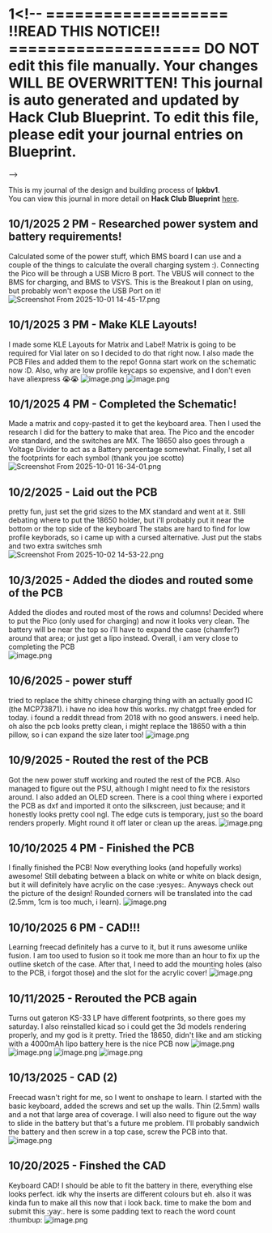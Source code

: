 1<!--
  ===================    !!READ THIS NOTICE!!   ====================
  DO NOT edit this file manually. Your changes WILL BE OVERWRITTEN!
  This journal is auto generated and updated by Hack Club Blueprint.
  To edit this file, please edit your journal entries on Blueprint.
  ==================================================================
-->

This is my journal of the design and building process of **lpkbv1**.  
You can view this journal in more detail on **Hack Club Blueprint** [here](https://blueprint.hackclub.com/projects/23).


## 10/1/2025 2 PM - Researched power system and battery requirements!  

Calculated some of the power stuff, which BMS board I can use and a couple of the things to calculate the overall charging system :). Connecting the Pico will be through a USB Micro B port. The VBUS will connect to the BMS for charging, and BMS to VSYS. This is the Breakout I plan on using, but probably won't expose the USB Port on it!
![Screenshot From 2025-10-01 14-45-17.png](https://blueprint.hackclub.com/user-attachments/blobs/redirect/eyJfcmFpbHMiOnsiZGF0YSI6ODYsInB1ciI6ImJsb2JfaWQifX0=--a8f08b96462f26f55fee5e92ff4392ab50ef0d66/Screenshot%20From%202025-10-01%2014-45-17.png)

  

## 10/1/2025 3 PM - Make KLE Layouts!  

I made some KLE Layouts for Matrix and Label! Matrix is going to be required for Vial later on so I decided to do that right now. I also made the PCB Files and added them to the repo! Gonna start work on the schematic now :D. Also, why are low profile keycaps so expensive, and I don't even have aliexpress 😭😭
![image.png](https://blueprint.hackclub.com/user-attachments/blobs/redirect/eyJfcmFpbHMiOnsiZGF0YSI6ODgsInB1ciI6ImJsb2JfaWQifX0=--32dd097d3c982405d639be425bc2720f3cd07782/image.png)
![image.png](https://blueprint.hackclub.com/user-attachments/blobs/redirect/eyJfcmFpbHMiOnsiZGF0YSI6ODksInB1ciI6ImJsb2JfaWQifX0=--420e62bc1db55d0f81cc48383fab8f8197b9ffc5/image.png)

  

## 10/1/2025 4 PM - Completed the Schematic!  

Made a matrix and copy-pasted it to get the keyboard area. Then I used the research I did for the battery to make that area. The Pico and the encoder are standard, and the switches are MX. The 18650 also goes through a Voltage Divider to act as a Battery percentage somewhat. Finally, I set all the footprints for each symbol (thank you joe scotto) <br />
![Screenshot From 2025-10-01 16-34-01.png](https://blueprint.hackclub.com/user-attachments/blobs/redirect/eyJfcmFpbHMiOnsiZGF0YSI6OTAsInB1ciI6ImJsb2JfaWQifX0=--b81998dad0758c9b8a0b4ae3ea07584e97c1e716/Screenshot%20From%202025-10-01%2016-34-01.png)

  

## 10/2/2025 - Laid out the PCB  

pretty fun, just set the grid sizes to the MX standard and went at it. Still debating where to put the 18650 holder, but i'll probably put it near the bottom or the top side of the keyboard
The stabs are hard to find for low profile keyborads, so i came up with a cursed alternative. Just put the stabs and two extra switches smh <br />
![Screenshot From 2025-10-02 14-53-22.png](https://blueprint.hackclub.com/user-attachments/blobs/redirect/eyJfcmFpbHMiOnsiZGF0YSI6OTEsInB1ciI6ImJsb2JfaWQifX0=--45176f1b600b580654aa28ad851997acb864eb4a/Screenshot%20From%202025-10-02%2014-53-22.png)
  

## 10/3/2025 - Added the diodes and routed some of the PCB  

Added the diodes and routed most of the rows and columns! Decided where to put the Pico (only used for charging) and now it looks very clean. The battery will be near the top so i'll have to expand the case (chamfer?) around that area; or just get a lipo instead. Overall, i am very close to completing the PCB <br />
![image.png](https://blueprint.hackclub.com/user-attachments/blobs/redirect/eyJfcmFpbHMiOnsiZGF0YSI6MTQ5LCJwdXIiOiJibG9iX2lkIn19--900765fdb230b47c38e3cb087e52a7b6dbede5d9/image.png)
  

## 10/6/2025 - power stuff  

tried to replace the shitty chinese charging thing with an actually good IC (the MCP73871). i have no idea how this works. my chatgpt free ended for today. i found a reddit thread from 2018 with no good answers. i need help. oh also the pcb looks pretty clean, i might replace the 18650 with a thin pillow, so i can expand the size later too!
![image.png](https://blueprint.hackclub.com/user-attachments/blobs/redirect/eyJfcmFpbHMiOnsiZGF0YSI6NjE2LCJwdXIiOiJibG9iX2lkIn19--3f72a9d44f5e7e5c9f5e3be596bf049c51d94fb0/image.png)  

## 10/9/2025 - Routed the rest of the PCB  

Got the new power stuff working and routed the rest of the PCB. Also managed to figure out the PSU, although I might need to fix the resistors around. I also added an OLED screen. There is a cool thing where i exported the PCB as dxf and imported it onto the silkscreen, just because; and it honestly looks pretty cool ngl. The edge cuts is temporary, just so the board renders properly. Might round it off later or clean up the areas.
![image.png](https://blueprint.hackclub.com/user-attachments/blobs/proxy/eyJfcmFpbHMiOnsiZGF0YSI6MTIyNywicHVyIjoiYmxvYl9pZCJ9fQ==--561dbd153a002b56e3f1dda7c08413d1ff70095f/image.png)

  

## 10/10/2025 4 PM - Finished the PCB  

I finally finished the PCB! Now everything looks (and hopefully works) awesome! Still debating between a black on white or white on black design, but it will definitely have acrylic on the case :yesyes:. Anyways check out the picture of the design! Rounded corners will be translated into the cad (2.5mm, 1cm is too much, i learn).
![image.png](https://blueprint.hackclub.com/user-attachments/blobs/proxy/eyJfcmFpbHMiOnsiZGF0YSI6MTM2NSwicHVyIjoiYmxvYl9pZCJ9fQ==--760decf50dfaf99adafd449ff98845cf55100945/image.png)
  

## 10/10/2025 6 PM - CAD!!!  

Learning freecad definitely has a curve to it, but it runs awesome unlike fusion. I am too used to fusion so it took me more than an hour to fix up the outline sketch of the case. After that, I need to add the mounting holes (also to the PCB, i forgot those) and  the slot for the acrylic cover!
![image.png](https://blueprint.hackclub.com/user-attachments/blobs/proxy/eyJfcmFpbHMiOnsiZGF0YSI6MTM4NCwicHVyIjoiYmxvYl9pZCJ9fQ==--4cd042701ffc94a4e6f171b76ea7f80373cea0a6/image.png)
  

## 10/11/2025 - Rerouted the PCB again  

Turns out gateron KS-33 LP have different footprints, so there goes my saturday. I also reinstalled kicad so i could get the 3d models rendering properly, and my god is it pretty. Tried the 18650, didn't like and am sticking with a 4000mAh lipo battery
here is the nice PCB now
![image.png](https://blueprint.hackclub.com/user-attachments/blobs/proxy/eyJfcmFpbHMiOnsiZGF0YSI6MTYyOCwicHVyIjoiYmxvYl9pZCJ9fQ==--a0d94081d025919176c153061786fdc3781b4dad/image.png)
![image.png](https://blueprint.hackclub.com/user-attachments/blobs/proxy/eyJfcmFpbHMiOnsiZGF0YSI6MTYyOSwicHVyIjoiYmxvYl9pZCJ9fQ==--5349d0db9540f9a270268b949b939eecfed20fdb/image.png)
![image.png](https://blueprint.hackclub.com/user-attachments/blobs/proxy/eyJfcmFpbHMiOnsiZGF0YSI6MTYzMCwicHVyIjoiYmxvYl9pZCJ9fQ==--9cd32529222d53fa03d1257344020602468dae83/image.png)
![image.png](https://blueprint.hackclub.com/user-attachments/blobs/proxy/eyJfcmFpbHMiOnsiZGF0YSI6MTYzMSwicHVyIjoiYmxvYl9pZCJ9fQ==--c57b1207cd5f0504ea1772e1eefc0665bdd98429/image.png)

  

## 10/13/2025 - CAD (2)  

Freecad wasn't right for me, so I went to onshape to learn. I started with the basic keyboard, added the screws and set up the walls. Thin (2.5mm) walls and a not that large area of coverage. I will also need to figure out the way to slide in the battery but that's a future me problem. I'll probably sandwich the battery and then screw in a top case, screw the PCB into that.
![image.png](https://blueprint.hackclub.com/user-attachments/blobs/proxy/eyJfcmFpbHMiOnsiZGF0YSI6MTk3NCwicHVyIjoiYmxvYl9pZCJ9fQ==--8e8109f4564c780506f4088df6daefddec29664e/image.png)
  

## 10/20/2025 - Finshed the CAD  

Keyboard CAD! I should be able to fit the battery in there, everything else looks perfect. idk why the inserts are different colours but eh. also it was kinda fun to make all this now that i look back. time to make the bom and submit this :yay:. here is some padding text to reach the word count :thumbup:
![image.png](https://blueprint.hackclub.com/user-attachments/blobs/proxy/eyJfcmFpbHMiOnsiZGF0YSI6MzY4NSwicHVyIjoiYmxvYl9pZCJ9fQ==--895ef9435fe5f1a9c4e1f124e71b33e377cf764e/image.png)
  

